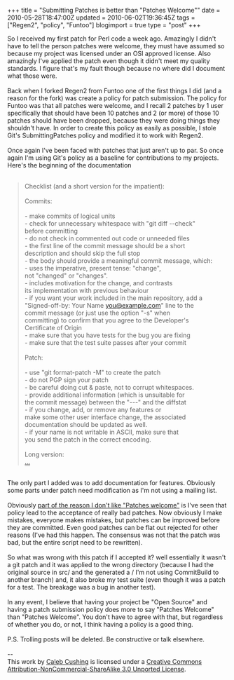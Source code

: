 +++
title = "Submitting Patches is better than \"Patches Welcome\""
date = 2010-05-28T18:47:00Z
updated = 2010-06-02T19:36:45Z
tags = ["Regen2",  "policy", "Funtoo"]
blogimport = true 
type = "post"
+++

So I received my first patch for Perl code a week ago. Amazingly I didn't have to tell the person patches were welcome, they must have assumed so because my project was licensed under an OSI approved license. Also amazingly I've applied the patch even though it didn't meet my quality standards. I figure that's my fault though because no where did I document what those were.<br /><br />Back when I forked Regen2 from Funtoo one of the first things I did (and a reason for the fork) was create a policy for patch submission. The policy for Funtoo was that all patches were welcome, and I recall 2 patches by 1 user specifically that should have been 10 patches and 2 (or more) of those 10 patches should have been dropped, because they were doing things they shouldn't have. In order to create this policy as easily as possible, I stole Git's SubmittingPatches policy and modified it to work with Regen2.<br /><br />Once again I've been faced with patches that just aren't up to par. So once again I'm using Git's policy as a baseline for contributions to my projects. Here's the beginning of the documentation<br /><br /><blockquote>Checklist (and a short version for the impatient):<br /><br /> Commits:<br /><br /> - make commits of logical units<br /> - check for unnecessary whitespace with "git diff --check"<br />   before committing<br /> - do not check in commented out code or unneeded files<br /> - the first line of the commit message should be a short<br />   description and should skip the full stop<br /> - the body should provide a meaningful commit message, which:<br />  - uses the imperative, present tense: "change",<br />    not "changed" or "changes".<br />  - includes motivation for the change, and contrasts<br />    its implementation with previous behaviour<br /> - if you want your work included in the main repository, add a<br />   "Signed-off-by: Your Name <you@example.com>" line to the<br />   commit message (or just use the option "-s" when<br />   committing) to confirm that you agree to the Developer's<br />   Certificate of Origin<br /> - make sure that you have tests for the bug you are fixing<br /> - make sure that the test suite passes after your commit<br /><br /> Patch:<br /><br /> - use "git format-patch -M" to create the patch<br /> - do not PGP sign your patch<br /> - be careful doing cut & paste, not to corrupt whitespaces.<br /> - provide additional information (which is unsuitable for<br />   the commit message) between the "---" and the diffstat<br /> - if you change, add, or remove any features or<br />   make some other user interface change, the associated<br />   documentation should be updated as well.<br /> - if your name is not writable in ASCII, make sure that<br />   you send the patch in the correct encoding.<br /><br />Long version:<br /><a href="http://github.com/xenoterracide/Template-ShowStartStop/blob/build/master/SubmittingPatches">...</a><br /></blockquote><br />The only part I added was to add documentation for features. Obviously some parts under patch need modification as I'm not using a mailing list.<br /><br />Obviously <a href="http://xenoterracide.blogspot.com/2010/05/dont-say-patches-welcome.html">part of the reason I don't like "Patches welcome"</a> is I've seen that policy lead to the acceptance of really bad patches. Now obviously I make mistakes, everyone makes mistakes, but patches can be improved before they are committed. Even good patches can be flat out rejected for other reasons (I've had this happen. The consensus was not that the patch was bad, but the entire script need to be rewritten).<br /><br />So what was wrong with this patch if I accepted it? well essentially it wasn't a git patch and it was applied to the wrong directory (because I had the original source in src/ and the generated a / I'm not using CommitBuild to another branch) and, it also broke my test suite (even though it was a patch for a test. The breakage was a bug in another test).<br /><br />In any event, I believe that having your project be "Open Source" and having a patch submission policy does more to say "Patches Welcome" than "Patches Welcome". You don't have to agree with that, but regardless of whether you do, or not, I think having a policy is a good thing.<br /><br />P.S. Trolling posts will be deleted. Be constructive or talk elsewhere.<div class="blogger-post-footer"><br />--<br />
This <span xmlns:dc="http://purl.org/dc/elements/1.1/" href="http://purl.org/dc/dcmitype/Text" rel="dc:type">work</span> by <a xmlns:cc="http://creativecommons.org/ns#" href="http://www.xenoterracide.com" property="cc:attributionName" rel="cc:attributionURL">Caleb Cushing</a> is licensed under a <a rel="license" href="http://creativecommons.org/licenses/by-nc-sa/3.0/">Creative Commons Attribution-NonCommercial-ShareAlike 3.0 Unported License</a>.</div>
